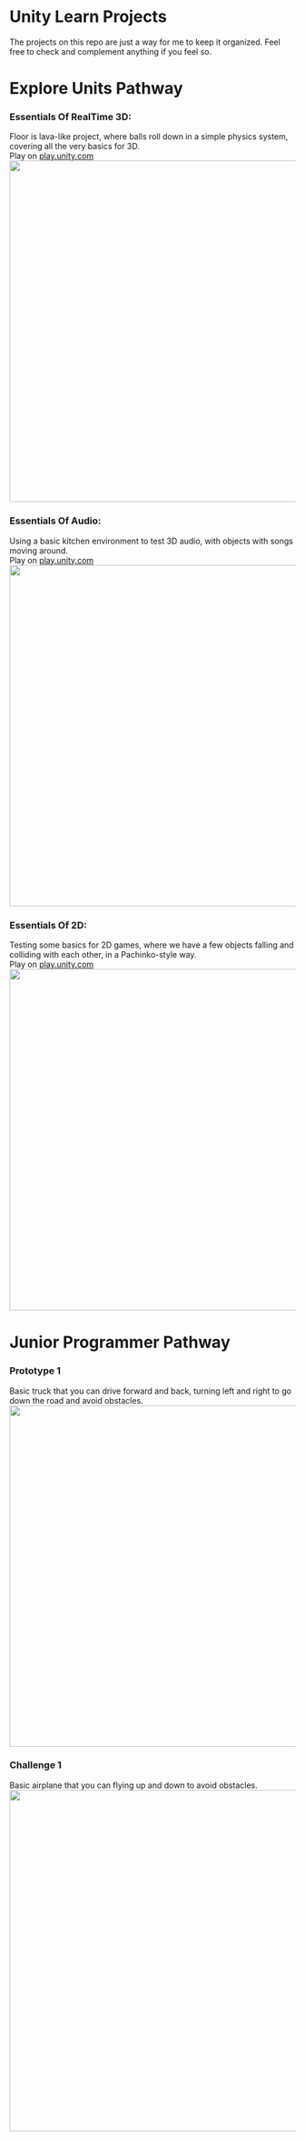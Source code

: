 # Unity Learn Projects
The projects on this repo are just a way for me to keep it organized. Feel free to check and complement anything if you feel so.

# Explore Units Pathway
### Essentials Of RealTime 3D:
Floor is lava-like project, where balls roll down in a simple physics system, covering all the very basics for 3D.<br/>
Play on [play.unity.com](https://play.unity.com/mg/other/deploy-b9)
<br/><img src="https://github.com/lluancarlo/UnityLearnProjects/assets/32052204/9b1952a4-7cc5-4c70-a588-a80bd35719d8" width="600" />


### Essentials Of Audio: 
Using a basic kitchen environment to test 3D audio, with objects with songs moving around.<br/>
Play on [play.unity.com](https://play.unity.com/mg/other/deploy-2t)
<br/><img src="https://github.com/lluancarlo/UnityLearnProjects/assets/32052204/e6ca79f7-adca-4432-b559-7f992aafacf9" width="600" />

### Essentials Of 2D:
Testing some basics for 2D games, where we have a few objects falling and colliding with each other, in a Pachinko-style way.<br/>
Play on [play.unity.com](https://play.unity.com/mg/other/unity-tutorial-pachinko-style-2d)
<br/><img src="https://github.com/lluancarlo/UnityLearnProjects/assets/32052204/b6f959e6-bec8-4838-99df-be5fb465af24" width="600" />

# Junior Programmer Pathway
### Prototype 1
Basic truck that you can drive forward and back, turning left and right to go down the road and avoid obstacles.
<br/><img src="https://github.com/lluancarlo/UnityLearnProjects/assets/32052204/a8fcacb4-ef96-47c7-af68-c6bed8cb5d8c" width="600" />

### Challenge 1
Basic airplane that you can flying up and down to avoid obstacles.
<br/><img src="https://github.com/lluancarlo/UnityLearnProjects/assets/32052204/5fc09e91-a441-4276-9deb-45b437f06dbd" width="600" />
